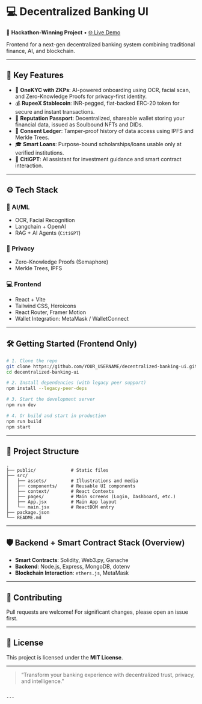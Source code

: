 
# 💻 Decentralized Banking UI

🚀 **Hackathon-Winning Project** • [🌐 Live Demo](https://decentralized-banking-ui-uh3s.vercel.app)

Frontend for a next-gen decentralized banking system combining traditional finance, AI, and blockchain.

---

## 🌟 Key Features

- 🔐 **OneKYC with ZKPs**: AI-powered onboarding using OCR, facial scan, and Zero-Knowledge Proofs for privacy-first identity.
- 💰 **RupeeX Stablecoin**: INR-pegged, fiat-backed ERC-20 token for secure and instant transactions.
- 🪪 **Reputation Passport**: Decentralized, shareable wallet storing your financial data, issued as Soulbound NFTs and DIDs.
- 📜 **Consent Ledger**: Tamper-proof history of data access using IPFS and Merkle Trees.
- 🎓 **Smart Loans**: Purpose-bound scholarships/loans usable only at verified institutions.
- 🤖 **CitiGPT**: AI assistant for investment guidance and smart contract interaction.

---

## ⚙️ Tech Stack

### 🧠 AI/ML
- OCR, Facial Recognition
- Langchain + OpenAI
- RAG + AI Agents (`CitiGPT`)

### 🔐 Privacy
- Zero-Knowledge Proofs (Semaphore)
- Merkle Trees, IPFS

### 💻 Frontend
- React + Vite
- Tailwind CSS, Heroicons
- React Router, Framer Motion
- Wallet Integration: MetaMask / WalletConnect

---

## 🛠️ Getting Started (Frontend Only)

```bash
# 1. Clone the repo
git clone https://github.com/YOUR_USERNAME/decentralized-banking-ui.git
cd decentralized-banking-ui

# 2. Install dependencies (with legacy peer support)
npm install --legacy-peer-deps

# 3. Start the development server
npm run dev

# 4. Or build and start in production
npm run build
npm start
````

---

## 📂 Project Structure

```
.
├── public/             # Static files
├── src/
│   ├── assets/         # Illustrations and media
│   ├── components/     # Reusable UI components
│   ├── context/        # React Contexts
│   ├── pages/          # Main screens (Login, Dashboard, etc.)
│   ├── App.jsx         # Main App layout
│   └── main.jsx        # ReactDOM entry
├── package.json
└── README.md
```

---

## 🛡️ Backend + Smart Contract Stack (Overview)

* **Smart Contracts**: Solidity, Web3.py, Ganache
* **Backend**: Node.js, Express, MongoDB, dotenv
* **Blockchain Interaction**: `ethers.js`, MetaMask

---

## 🤝 Contributing

Pull requests are welcome! For significant changes, please open an issue first.

---

## 📄 License

This project is licensed under the **MIT License**.

---

> “Transform your banking experience with decentralized trust, privacy, and intelligence.”

```

---
